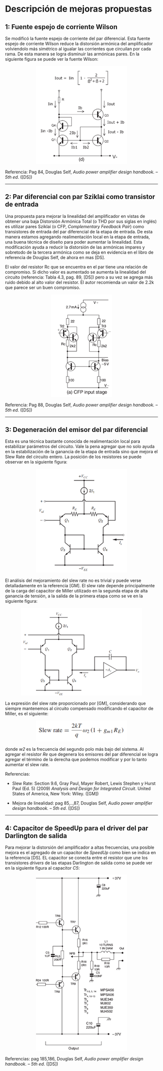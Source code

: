 # Descripción de mejoras propuestas

## 1: Fuente espejo de corriente Wilson

Se modificó la fuente espejo de corriente del par diferencial. Esta fuente espejo de corriente Wilson reduce la distorsión armónica del amplificador volviendolo más simétrico al igualar las corrientes que circuilan por cada rama. De esta manera se logra disminuir las armónicas pares. En la siguiente figura se puede ver la fuente Wilson:

<p align="center">
  <img src="../imagenes/wilson_current_mirror.png?raw=true" width="300" title="hover text">
</p>

Referencia: Pag 84, Douglas Self, *Audio power amplifier design handbook. – 5th ed*. ([DS])

---

## 2: Par diferencial con par Sziklai como transistor de entrada

Una propuesta para mejorar la linealidad del amplificador en vistas de obtener una baja Distorsión Armónica Total (o THD por sus siglas en inglés) es utilizar pares Sziklai (o CFP, *Complementary Feedback Pair*) como transistores de entrada del par diferencial de la etapa de entrada. De esta manera estamos agregando realimentación local en la etapa de entrada, una buena técnica de diseño para poder aumentar la linealidad. Esta modificación ayuda a reducir la distorsión de las armónicas impares y sobretodo de la tercera armónica como se deja en evidencia en el libro de referencia de Douglas Self, de ahora en mas [DS].

El valor del resistor Rc que se encuentra en el par tiene una relación de compromiso. Si dicho valor es aumentado se aumenta la linealidad del circuito (referencia: Tabla 4.3, pag. 89, [DS]) pero a su vez se agrega más ruido debido al alto valor del resistor. El autor recomienda un valor de 2.2k que parece ser un buen compromiso.


<p align="center">
  <img src="../imagenes/CFP_input_stage.png?raw=true" width="200" title="hover text">
</p>

Referencia: Pag 88, Douglas Self, *Audio power amplifier design handbook. – 5th ed*. ([DS])


---

## 3: Degeneración del emisor del par diferencial 

Esta es una técnica bastante conocida de realimentación local para estabilizar parámetros del circuito. Vale la pena agregar que no solo ayuda en la estabilización de la ganancia de la etapa de entrada sino que mejora el Slew Rate del circuito entero. La posición de los resistores se puede observar en la siguiente figura:

<p align="center">
  <img src="../imagenes/Re_degeneracion.png?raw=true" width="300" title="hover text">
</p>

El análisis del mejoramiento del slew rate no es trivial y puede verse detalladamente en la referencia [GM]. El slew rate depende principalmente de la carga del capacitor de Miller utilizado en la segunda etapa de alta ganancia de tensión, a la salida de la primera etapa como se ve en la siguiente figura:

<p align="center">
  <img src="../imagenes/slew_rate_calc_circuit.png?raw=true" width="400" title="hover text">
</p>

La expresión del slew rate proporcionado por [GM], considerando que siempre mantenemos al circuito compensado modificando el capacitor de Miller, es el siguiente:

<p align="center">
  <img src="../imagenes/slew_rate.png?raw=true" width="300" title="hover text">
</p>

donde *w2* es la frecuencia del segundo polo más bajo del sistema. Al agregar el resistor *Re* que degenera los emisores del par diferencial se logra agregar el término de la derecha que podemos modificar y por lo tanto aumentar el slew rate.


Referencias: 
- Slew Rate: Section 9.6, Gray Paul, Mayer Robert, Lewis Stephen y Hurst Paul (Ed. 5) (2009) *Analysis and Design for Integrated Circuit*. United States of America, New York: Wiley. ([GM])

- Mejora de linealidad: pag 85,..,87, Douglas Self, *Audio power amplifier design handbook. – 5th ed*. ([DS]) 


---

## 4: Capacitor de SpeedUp para el driver del par Darlington de salida

Para mejorar la distorsión del amplificador a altas frecuencias, una posible mejora es el agregado de un capacitor de *SpeedUp* como bien se indica en la referencia [DS]. EL capacitor se conecta entre el resistor que une los transistores *drivers* de las etapas Darlington de salida como se puede ver en la siguiente figura al capacitor *C5*:

<p align="center">
  <img src="../imagenes/speedup_cap.png?raw=true" width="300" title="hover text">
</p>




Referencias: pag 185,186, Douglas Self, *Audio power amplifier design handbook. – 5th ed*. ([DS]) 
